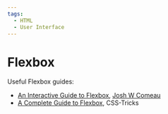 ```yaml
---
tags:
  - HTML
  - User Interface
---
```

# Flexbox

Useful Flexbox guides:

- [An Interactive Guide to
  Flexbox](https://www.joshwcomeau.com/css/interactive-guide-to-flexbox/), [Josh
  W Comeau](https://www.joshwcomeau.com/)
- [A Complete Guide to
  Flexbox](https://css-tricks.com/snippets/css/a-guide-to-flexbox/), CSS-Tricks
